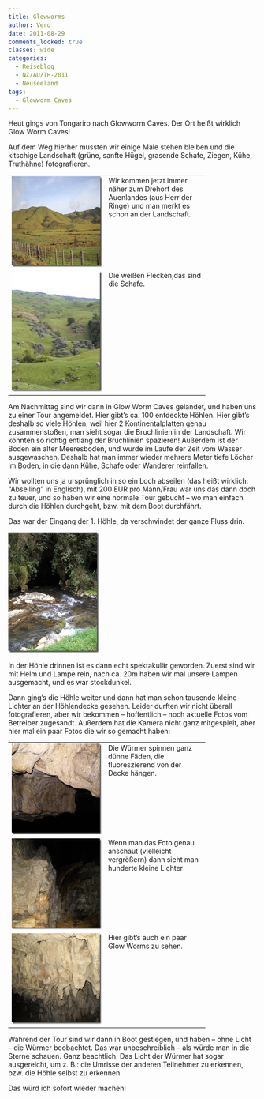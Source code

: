 ```yaml
---
title: Glowworms
author: Vero
date: 2011-08-29
comments_locked: true
classes: wide
categories:
  - Reiseblog
  - NZ/AU/TH-2011
  - Neuseeland
tags:
  - Glowworm Caves
---
```


<p>Heut gings von Tongariro nach Glowworm Caves. Der Ort hei&szlig;t wirklich Glow Worm Caves!</p>
<p>Auf dem Weg hierher mussten wir einige Male stehen bleiben und die kitschige Landschaft (gr&uuml;ne, sanfte H&uuml;gel, grasende Schafe, Ziegen, K&uuml;he, Truth&auml;hne) fotografieren.</p>
<table style="width: 400px;" border="0" cellspacing="0" cellpadding="2">
<tbody>
<tr>
<td valign="top" width="200"><a href="/assets/images/2011/08/DSCN1146.jpg"><img src="/assets/images/2011/08/DSCN1146_thumb.jpg" width="244" height="184" alt="DSCN1146" border="0" /></a></td>
<td valign="top" width="200">Wir kommen jetzt immer n&auml;her zum Drehort des Auenlandes (aus Herr der Ringe) und man merkt es schon an der Landschaft.</td>
</tr>
<tr>
<td valign="top" width="200"><a href="/assets/images/2011/08/DSCN1152.jpg"><img src="/assets/images/2011/08/DSCN1152_thumb.jpg" width="184" height="244" alt="DSCN1152" border="0" /></a></td>
<td valign="top" width="200">Die wei&szlig;en Flecken,das sind die Schafe.</td>
</tr>
</tbody>
</table>
<p>Am Nachmittag sind wir dann in Glow Worm Caves gelandet, und haben uns zu einer Tour angemeldet. Hier gibt&rsquo;s ca. 100 entdeckte H&ouml;hlen. Hier gibt&rsquo;s deshalb so viele H&ouml;hlen, weil hier 2 Kontinentalplatten genau zusammensto&szlig;en, man sieht sogar die Bruchlinien in der Landschaft. Wir konnten so richtig entlang der Bruchlinien spazieren! Au&szlig;erdem ist der Boden ein alter Meeresboden, und wurde im Laufe der Zeit vom Wasser ausgewaschen. Deshalb hat man immer wieder mehrere Meter tiefe L&ouml;cher im Boden, in die dann K&uuml;he, Schafe oder Wanderer reinfallen.</p>
<p>Wir wollten uns ja urspr&uuml;nglich in so ein Loch abseilen (das hei&szlig;t wirklich: &ldquo;Abseiling&rdquo; in Englisch), mit 200 EUR pro Mann/Frau war uns das dann doch zu teuer, und so haben wir eine normale Tour gebucht &ndash; wo man einfach durch die H&ouml;hlen durchgeht, bzw. mit dem Boot durchf&auml;hrt.</p>
<p>Das war der Eingang der 1. H&ouml;hle, da verschwindet der ganze Fluss drin.</p>
<p><a href="/assets/images/2011/08/DSCN1159.jpg"><img src="/assets/images/2011/08/DSCN1159_thumb.jpg" width="184" height="244" alt="DSCN1159" border="0" /></a></p>
<p>In der H&ouml;hle drinnen ist es dann echt spektakul&auml;r geworden. Zuerst sind wir mit Helm und Lampe rein, nach ca. 20m haben wir mal unsere Lampen ausgemacht, und es war stockdunkel.</p>
<p>Dann ging&rsquo;s die H&ouml;hle weiter und dann hat man schon tausende kleine Lichter an der H&ouml;hlendecke gesehen. Leider durften wir nicht &uuml;berall fotografieren, aber wir bekommen &ndash; hoffentlich &ndash; noch aktuelle Fotos vom Betreiber zugesandt. Au&szlig;erdem hat die Kamera nicht ganz mitgespielt, aber hier mal ein paar Fotos die wir so gemacht haben:</p>
<table style="width: 400px;" border="0" cellspacing="0" cellpadding="2">
<tbody>
<tr>
<td valign="top" width="200"><a href="/assets/images/2011/08/DSCN1165.jpg"><img src="/assets/images/2011/08/DSCN1165_thumb.jpg" width="244" height="184" alt="DSCN1165" border="0" /></a></td>
<td valign="top" width="200">Die W&uuml;rmer spinnen ganz d&uuml;nne F&auml;den, die fluoreszierend von der Decke h&auml;ngen.</td>
</tr>
<tr>
<td valign="top" width="200"><a href="/assets/images/2011/08/DSCN1167.jpg"><img src="/assets/images/2011/08/DSCN1167_thumb.jpg" width="244" height="184" alt="DSCN1167" border="0" /></a></td>
<td valign="top" width="200">Wenn man das Foto genau anschaut (vielleicht vergr&ouml;&szlig;ern) dann sieht man hunderte kleine Lichter</td>
</tr>
<tr>
<td valign="top" width="200"><a href="/assets/images/2011/08/DSCN1168.jpg"><img src="/assets/images/2011/08/DSCN1168_thumb.jpg" width="244" height="184" alt="DSCN1168" border="0" /></a></td>
<td valign="top" width="200">Hier gibt&rsquo;s auch ein paar Glow Worms zu sehen.</td>
</tr>
</tbody>
</table>
<p>W&auml;hrend der Tour sind wir dann in Boot gestiegen, und haben &ndash; ohne Licht &ndash; die W&uuml;rmer beobachtet. Das war unbeschreiblich &ndash; als w&uuml;rde man in die Sterne schauen. Ganz beachtlich. Das Licht der W&uuml;rmer hat sogar ausgereicht, um z. B.: die Umrisse der anderen Teilnehmer zu erkennen, bzw. die H&ouml;hle selbst zu erkennen.</p>
<p>Das w&uuml;rd ich sofort wieder machen!</p>
